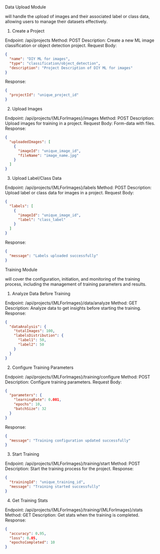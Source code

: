 Data Upload Module

will handle the upload of images and their associated label or class data, allowing users to manage their datasets effectively.


1. Create a Project

Endpoint: /api/projects
Method: POST
Description: Create a new ML image classification or object detection project.
Request Body:

```json
{
  "name": "DIY ML for images",
  "type": "classification/object_detection",
  "description": "Project Description of DIY ML for images"
}
```
Response:
```json
{
  "projectId": "unique_project_id"
}
```

2. Upload Images

Endpoint: /api/projects/{MLForImages}/images
Method: POST
Description: Upload images for training in a project.
Request Body: Form-data with files.
Response:
```json
{
  "uploadedImages": [
    {
      "imageId": "unique_image_id",
      "fileName": "image_name.jpg"
    }
  ]
}
```

3. Upload Label/Class Data

Endpoint: /api/projects/{MLForImages}/labels
Method: POST
Description: Upload label or class data for images in a project.
Request Body:
```json
{
  "labels": [
    {
      "imageId": "unique_image_id",
      "label": "class_label"
    }
  ]
}
```
Response:
```json
{
  "message": "Labels uploaded successfully"
}
```


Training Module

will cover the configuration, initiation, and monitoring of the training process, including the management of training parameters and results.

1. Analyze Data Before Training

Endpoint: /api/projects/{MLForImages}/data/analyze
Method: GET
Description: Analyze data to get insights before starting the training.
Response:
```json
{
  "dataAnalysis": {
    "totalImages": 100,
    "labelsDistribution": {
      "label1": 50,
      "label2": 50
    }
  }
}
```
2. Configure Training Parameters

Endpoint: /api/projects/{MLForImages}/training/configure
Method: POST
Description: Configure training parameters.
Request Body:

```json
{
  "parameters": {
    "learningRate": 0.001,
    "epochs": 10,
    "batchSize": 32
  }
}
```

Response:

```json
{
  "message": "Training configuration updated successfully"
}
```

3. Start Training

Endpoint: /api/projects/{MLForImages}/training/start
Method: POST
Description: Start the training process for the project.
Response:
```json
{
  "trainingId": "unique_training_id",
  "message": "Training started successfully"
}
```

4. Get Training Stats

Endpoint: /api/projects/{MLForImages}/training/{MLForImages}/stats
Method: GET
Description: Get stats when the training is completed.
Response:
```json
{
  "accuracy": 0.95,
  "loss": 0.05,
  "epochsCompleted": 10
}
```





